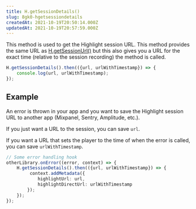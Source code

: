 ```yaml
---
title: H.getSessionDetails()
slug: 8gk0-hgetsessiondetails
createdAt: 2021-10-19T20:50:14.000Z
updatedAt: 2021-10-19T20:57:59.000Z
---
```


This method is used to get the Highlight session URL. This method provides the same URL as [H.getSessionUrl()](/api/h-get-session-url) but this also gives you a URL for the exact time (relative to the session recording) the method is called.

```typescript
H.getSessionDetails().then(({url, urlWithTimestamp}) => {
    console.log(url, urlWithTimestamp);
});
```

## Example

An error is thrown in your app and you want to save the Highlight session URL to another app (Mixpanel, Sentry, Amplitude, etc.).

If you just want a URL to the session, you can save `url`.&#x20;

If you want a URL that sets the player to the time of when the error is called, you can save `urlWithTimestamp`.

```typescript
// Some error handling hook
otherLibrary.onError((error, context) => {
    H.getSessionDetails().then(({url, urlWithTimestamp}) => {
         context.addMetadata({
            highlightUrl: url,
            highlightDirectUrl: urlWithTimestamp
        });
    });
});
```



